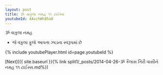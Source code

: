 ```yaml
---
layout: post
title: ૐ વાકુલા નમહ ૧૧ ટાઈમ્સ
youtubeId: 4AvchWh85a0
---
```

 
 
 ૐ વાકુલા નમહ  
 
 -  જે વકુલા ફૂલો આપતા ઝાડના સ્વરૂપમાં છે 
 
  
 
  
 
 
 
 
 
 


{% include youtubePlayer.html id=page.youtubeId %}
 
[Next]({{ site.baseurl }}{% link  split1/_posts/2014-04-26-ૐ કૈલાસ ગિરી વાસીને નમહ ૧૧ ટાઈમ્સ.md%})
 
